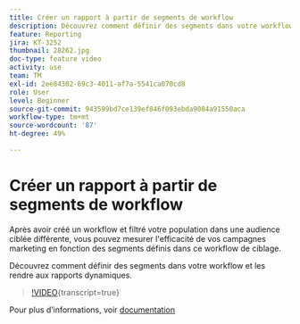 ```yaml
---
title: Créer un rapport à partir de segments de workflow
description: Découvrez comment définir des segments dans votre workflow et les rendre aux rapports dynamiques.
feature: Reporting
jira: KT-3252
thumbnail: 28262.jpg
doc-type: feature video
activity: use
team: TM
exl-id: 2ee84302-69c3-4011-af7a-5541ca070cd8
role: User
level: Beginner
source-git-commit: 943599bd7ce139ef846f093ebda9084a91550aca
workflow-type: tm+mt
source-wordcount: '87'
ht-degree: 49%

---
```


# Créer un rapport à partir de segments de workflow

Après avoir créé un workflow et filtré votre population dans une audience ciblée différente, vous pouvez mesurer l&#39;efficacité de vos campagnes marketing en fonction des segments définis dans ce workflow de ciblage.

Découvrez comment définir des segments dans votre workflow et les rendre aux rapports dynamiques.

>[!VIDEO](https://video.tv.adobe.com/v/28262?learn=on){transcript=true}

Pour plus d’informations, voir [documentation](https://experienceleague.adobe.com/docs/campaign-standard/using/reporting/customizing-reports/creating-a-report-workflow-segment.html?lang=en)

